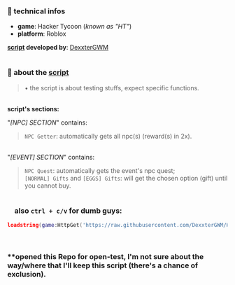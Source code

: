 ### 🎲 technical infos

- **game**: Hacker Tycoon (*known as "HT"*)<br>
- **platform**: Roblox

**[script](./Scripts%20Folder/Script.lua) developed by**: [DexxterGWM](https://github.com/DexxterGWM)

#

### 🧾 about the [script](./Scripts%20Folder/Script.lua)
> • the script is about testing stuffs, expect specific functions.<br>

<br> **script's sections:**

"*[NPC] SECTION*" contains:
> `NPC Getter`: automatically gets all npc(s) (reward(s) in 2x).

<br> "*[EVENT] SECTION*" contains:
> `NPC Quest`: automatically gets the event's npc quest;<br>
> `[NORMAL] Gifts` and `[EGGS] Gifts`: will get the chosen option (gift) until you cannot buy.

#

### &ensp;&ensp;also `ctrl + c/v` for dumb guys:
```lua
loadstring(game:HttpGet('https://raw.githubusercontent.com/DexxterGWM/HTScript/main/Scripts%20Folder/Script.lua'))()
```
<br>

### **opened this Repo for open-test, I'm not sure about the way/where that I'll keep this script (there's a chance of exclusion).
